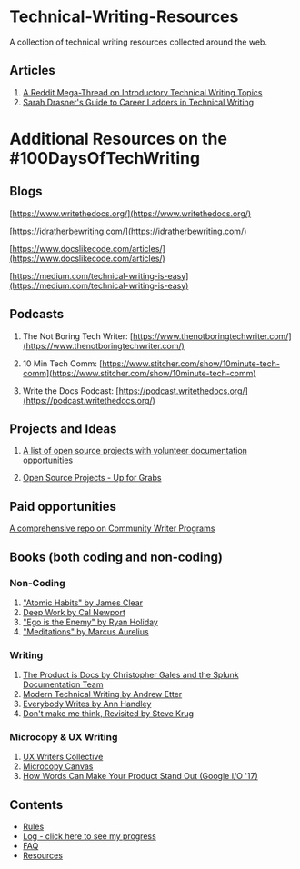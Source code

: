 # Technical-Writing-Resources
A collection of technical writing resources collected around the web. 

## Articles

1. [A Reddit Mega-Thread on Introductory Technical Writing Topics](https://www.reddit.com/r/technicalwriting/comments/bomlrj/read_this_before_asking_about_salaries_what/)
2. [Sarah Drasner's Guide to Career Ladders in Technical Writing](https://career-ladders.dev/docs/)

# Additional Resources on the #100DaysOfTechWriting

## Blogs

[https://www.writethedocs.org/](https://www.writethedocs.org/)

[https://idratherbewriting.com/](https://idratherbewriting.com/)

[https://www.docslikecode.com/articles/](https://www.docslikecode.com/articles/)

[https://medium.com/technical-writing-is-easy](https://medium.com/technical-writing-is-easy)

## Podcasts

1. The Not Boring Tech Writer: [https://www.thenotboringtechwriter.com/](https://www.thenotboringtechwriter.com/)

2. 10 Min Tech Comm: [https://www.stitcher.com/show/10minute-tech-comm](https://www.stitcher.com/show/10minute-tech-comm)

3. Write the Docs Podcast: [https://podcast.writethedocs.org/](https://podcast.writethedocs.org/)

## Projects and Ideas

1. [A list of open source projects with volunteer documentation opportunities](https://www.reddit.com/r/technicalwriting/comments/gcfmuh/a_list_of_open_source_projects_with_volunteer/)

2. [Open Source Projects - Up for Grabs](https://up-for-grabs.net/#/filters?labels=&tags=documentation)

## Paid opportunities

[A comprehensive repo on Community Writer Programs](https://github.com/malgamves/CommunityWriterPrograms)

## Books (both coding and non-coding)

### Non-Coding

1. ["Atomic Habits" by James Clear](https://www.goodreads.com/book/show/40121378-atomic-habits)
2. [Deep Work by Cal Newport](https://www.goodreads.com/book/show/25744928-deep-work)
3. ["Ego is the Enemy" by Ryan Holiday](http://www.goodreads.com/book/show/27036528-ego-is-the-enemy?from_search=true&search_version=service)
4. ["Meditations" by Marcus Aurelius](https://www.goodreads.com/book/show/662925.Meditations)

### Writing

1. [The Product is Docs by Christopher Gales and the Splunk Documentation Team](https://www.goodreads.com/book/show/37563319-the-product-is-docs)
2. [Modern Technical Writing by Andrew Etter](https://www.goodreads.com/book/show/28433138-modern-technical-writing)
3. [Everybody Writes by Ann Handley](https://www.goodreads.com/book/show/23001125-everybody-writes)
4. [Don't make me think, Revisited by Steve Krug](https://www.goodreads.com/book/show/18197267-don-t-make-me-think-revisited)

### Microcopy & UX Writing

1. [UX Writers Collective](https://uxwriterscollective.com/)
2. [Microcopy Canvas](https://uxdesign.cc/work-together-to-make-the-words-work-136cb7d5b807)
3. [How Words Can Make Your Product Stand Out (Google I/O '17)](https://www.youtube.com/watch?v=DIGfwUt53nI)

## Contents

- [Rules](rules.md)
- [Log - click here to see my progress](log.md)
- [FAQ](FAQ.md)
- [Resources](resources.md)
